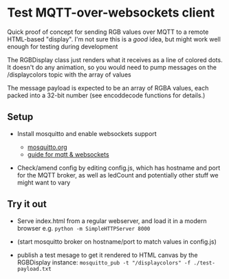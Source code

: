 Test MQTT-over-websockets client
================================

Quick proof of concept for sending RGB values over MQTT to a remote HTML-based "display".
I'm not sure this is a *good* idea, but might work well enough for testing during development

The RGBDisplay class just renders what it receives as a line of colored dots. It doesn't do any animation, so you would need to pump messages on the /displaycolors topic with the array of values

The message payload is expected to be an array of RGBA values, each packed into a 32-bit number (see encoddecode functions for details.)

Setup
-----

* Install mosquitto and enable websockets support
  - [mosquitto.org](http://mosquitto.org/)
  - [guide for mqtt & websockets](http://www.steves-internet-guide.com/mqtt-websockets/)

* Check/amend config by editing config.js, which has hostname and port for the MQTT broker, as well as ledCount and potentially other stuff we might want to vary

Try it out
----------

* Serve index.html from a regular webserver, and load it in a modern browser e.g.
`python -m SimpleHTTPServer 8000`

* (start mosquitto broker on hostname/port to match values in config.js)

* publish a test mesage to get it rendered to HTML canvas by the RGBDisplay instance:
`mosquitto_pub -t "/displaycolors" -f ./test-payload.txt`
